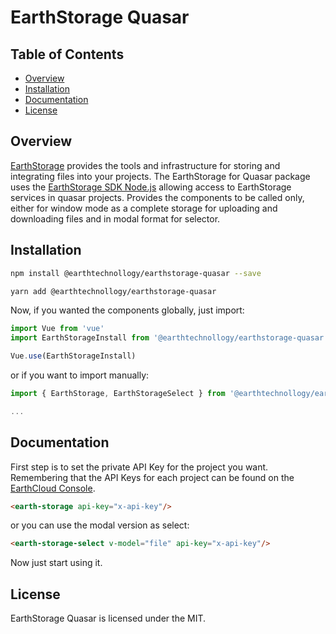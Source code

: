 # EarthStorage Quasar

## Table of Contents

 * [Overview](#overview)
 * [Installation](#installation)
 * [Documentation](#documentation)
 * [License](#license)

## Overview

[EarthStorage](https://console.cloud.earthtechnollogy.com) provides the tools and infrastructure for storing and integrating files into your projects. The EarthStorage for Quasar package uses the [EarthStorage SDK Node.js](https://github.com/earthtechnollogy/EarthStorage-SDK-Node) allowing access to EarthStorage services in quasar projects. Provides the components to be called only, either for window mode as a complete storage for uploading and downloading files and in modal format for selector.

## Installation

```bash
npm install @earthtechnollogy/earthstorage-quasar --save
```

```bash
yarn add @earthtechnollogy/earthstorage-quasar
```

Now, if you wanted the components globally, just import:

```js
import Vue from 'vue'
import EarthStorageInstall from '@earthtechnollogy/earthstorage-quasar'

Vue.use(EarthStorageInstall)
```

or if you want to import manually:

```js
import { EarthStorage, EarthStorageSelect } from '@earthtechnollogy/earthstorage-quasar'

...
```

## Documentation

First step is to set the private API Key for the project you want. Remembering that the API Keys for each project can be found on the [EarthCloud Console](https://console.cloud.earthtechnollogy.com).

```html
<earth-storage api-key="x-api-key"/>
```

or you can use the modal version as select:

```html
<earth-storage-select v-model="file" api-key="x-api-key"/>
```

Now just start using it.

## License

EarthStorage Quasar is licensed under the MIT.
